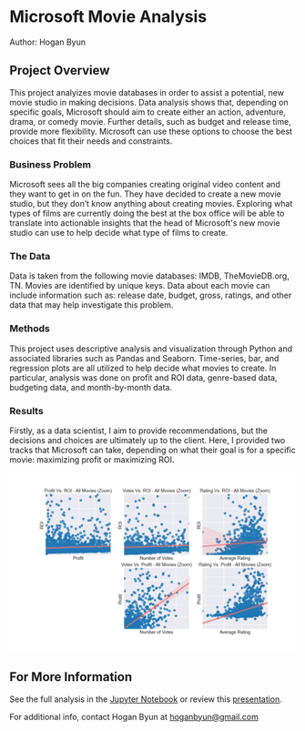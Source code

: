 # Microsoft Movie Analysis

Author: Hogan Byun


## Project Overview

This project analyizes movie databases in order to assist a potential, new movie studio in making decisions. Data analysis shows that, depending on specific goals, Microsoft should aim to create either an action, adventure, drama, or comedy movie. Further details, such as budget and release time, provide more flexibility. Microsoft can use these options to choose the best choices that fit their needs and constraints.

### Business Problem

Microsoft sees all the big companies creating original video content and they want to get in on the fun. They have decided to create a new movie studio, but they don’t know anything about creating movies. Exploring what types of films are currently doing the best at the box office will be able to translate into actionable insights that the head of Microsoft's new movie studio can use to help decide what type of films to create.

### The Data

Data is taken from the following movie databases: IMDB, TheMovieDB.org, TN. Movies are identified by unique keys. Data about each movie can include information such as: release date, budget, gross, ratings, and other data that may help investigate this problem. 

### Methods

This project uses descriptive analysis and visualization through Python and associated libraries such as Pandas and Seaborn. Time-series, bar, and regression plots are all utilized to help decide what movies to create. In particular, analysis was done on profit and ROI data, genre-based data, budgeting data, and month-by-month data. 

### Results
Firstly, as a data scientist, I aim to provide recommendations, but the decisions and choices are ultimately up to the client. Here, I provided two tracks that Microsoft can take, depending on what their goal is for a specific movie: maximizing profit or maximizing ROI. 

![Goals_slide.png](./Presentation_Visualizations/Goals_slide.png)

## For More Information

See the full analysis in the [Jupyter Notebook](./Movie_analysis_code.ipynb) or review this [presentation](./Microsoft_Movie_Analysis_Presentation.pdf).

For additional info, contact Hogan Byun at [hoganbyun@gmail.com](mailto:hoganbyun@gmail.com)
